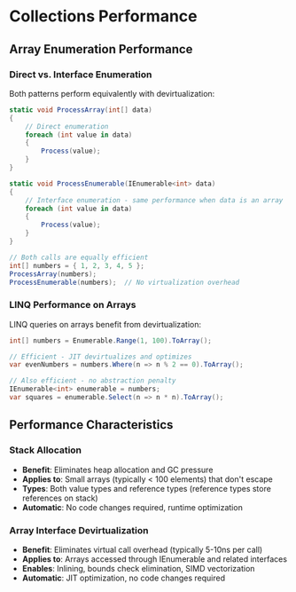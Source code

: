 # Collections Performance
## Array Enumeration Performance

### Direct vs. Interface Enumeration

Both patterns perform equivalently with devirtualization:

```csharp
static void ProcessArray(int[] data)
{
    // Direct enumeration
    foreach (int value in data)
    {
        Process(value);
    }
}

static void ProcessEnumerable(IEnumerable<int> data)
{
    // Interface enumeration - same performance when data is an array
    foreach (int value in data)
    {
        Process(value);
    }
}

// Both calls are equally efficient
int[] numbers = { 1, 2, 3, 4, 5 };
ProcessArray(numbers);
ProcessEnumerable(numbers);  // No virtualization overhead
```

### LINQ Performance on Arrays

LINQ queries on arrays benefit from devirtualization:

```csharp
int[] numbers = Enumerable.Range(1, 100).ToArray();

// Efficient - JIT devirtualizes and optimizes
var evenNumbers = numbers.Where(n => n % 2 == 0).ToArray();

// Also efficient - no abstraction penalty
IEnumerable<int> enumerable = numbers;
var squares = enumerable.Select(n => n * n).ToArray();
```

## Performance Characteristics

### Stack Allocation

- **Benefit**: Eliminates heap allocation and GC pressure
- **Applies to**: Small arrays (typically < 100 elements) that don't escape
- **Types**: Both value types and reference types (reference types store references on stack)
- **Automatic**: No code changes required, runtime optimization

### Array Interface Devirtualization

- **Benefit**: Eliminates virtual call overhead (typically 5-10ns per call)
- **Applies to**: Arrays accessed through IEnumerable<T> and related interfaces
- **Enables**: Inlining, bounds check elimination, SIMD vectorization
- **Automatic**: JIT optimization, no code changes required
